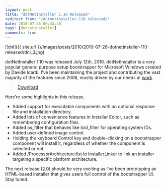 ```yaml
---
layout: post
title: "dotNetInstaller 1.10 Released"
redirect_from: "/dotnetinstaller-110-released/"
date: 2010-07-26 00:43:40
tags: [dotnetinstaller]
comments: true
---
```


![dni]({{ site.url }}/images/posts/2010/2010-07-26-dotnetinstaller-110-released/dni_3.jpg)

dotNetInstaller 1.10 was released July 12th, 2010. dotNetInstaller is a very popular general purpose setup bootstrapper for Microsoft Windows created by Davide Icardi. I’ve been maintaining the project and contributing the vast majority of the features since 2008, mostly driven by our needs at [work](http://www.appsecinc.com).

> [Download](https://github.com/dblock/dotnetinstaller)

Here’re some highlights in this release.

- Added support for executable components with an optional response file and installation directory.
- Added lots of convenience features in Installer Editor, such as remembering configuration files.
- Added os_filter that behaves like lcid_filter for operating system IDs.
- Added user-defined image control.
- Holding the keyboard Control key and double-clicking on a bootstrapper component will install it, regardless of whether the component is selected or not.
- Added /ProcessorArchitecture:list to InstallerLinker to link an installer targeting a specific platform architecture.

The next release (2.0) should be very exciting as I’ve been prototyping an HTML-based installer that gives users full control of the bootstrapper UI. Stay tuned.
